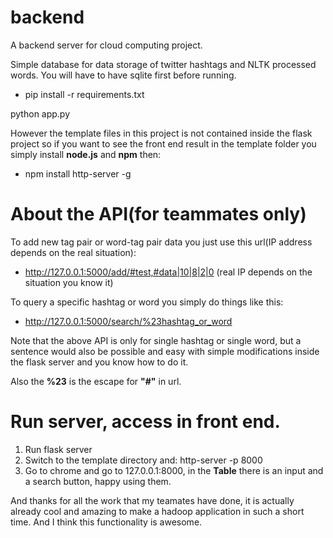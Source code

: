 # backend

A backend server for cloud computing project. 

Simple database for data storage of twitter hashtags and NLTK processed words. You will have to have sqlite first before running.

- pip install -r requirements.txt

python app.py

However the template files in this project is not contained inside the flask project so if you want to see the front end result in the template folder you simply install **node.js** and **npm** then:

- npm install http-server -g

# About the API(for teammates only)

To add new tag pair or word-tag pair data you just use this url(IP address depends on the real situation):
- http://127.0.0.1:5000/add/#test,#data|10|8|2|0 (real IP depends on the situation you know it)

To query a specific hashtag or word you simply do things like this:
- http://127.0.0.1:5000/search/%23hashtag_or_word

Note that the above API is only for single hashtag or single word, but a sentence would also be possible and easy with simple modifications inside the flask server and you know how to do it.

Also the **%23** is the escape for **"#"** in url.

# Run server, access in front end.
1. Run flask server
2. Switch to the template directory and: http-server -p 8000
3. Go to chrome and go to 127.0.0.1:8000, in the **Table** there is an input and a search button, happy using them.

And thanks for all the work that my teamates have done, it is actually already cool and amazing to make a hadoop application in such a short time. And I think this functionality is awesome.

